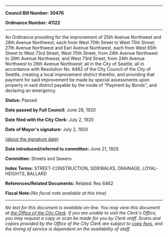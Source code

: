 

********

**Council Bill Number: 30476**
   
**Ordinance Number: 41122**
********

 An Ordinance providing for the improvement of 25th Avenue Northwest and 26th Avenue Northwest, each from West 70th Street to West 75th Street; 27th Avenue Northwest and Earl Avenue Northwest, each from West 65th Street to West 73rd Street; West 70th Street, from 24th Avenue Northwest to 28th Avenue Northwest; and West 73rd Street, from 24th Avenue Northwest to 26th Avenue Northwest; all in the City of Seattle, all in accordance with Resolution No. 6462 of the City Council of the City of Seattle, creating a local improvement district therefor, and providing that payment for said improvement be made by special assessments upon property in said district payable by the mode of "Payment by Bonds", and declaring an emergency.

**Status:** Passed
   
**Date passed by Full Council:** June 28, 1920
   
**Date filed with the City Clerk:** July 2, 1920
   
**Date of Mayor's signature:** July 2, 1920
   
[(about the signature date)](/~public/approvaldate.htm)
   
   
   
**Date introduced/referred to committee:** June 21, 1920
   
**Committee:** Streets and Sewers
   
   
**Index Terms:** STREET-CONSTRUCTION, SIDEWALKS, DRAINAGE, LOYAL-HEIGHTS, BALLARD

**References/Related Documents:** Related: Res 6462

**Fiscal Note:**_(No fiscal note available at this time)_
********

_No text for this document is available on-line. You may view this document at [the Office of the City Clerk](http://www.seattle.gov/leg/clerk/contactUs.htm). If you are unable to visit the Clerk's Office, you may request a copy or scan be made for you by Clerk staff. Scans and copies provided by the Office of the City Clerk are subject to [copy fees](http://clerk.seattle.gov/~public/clerkfees.htm), and the timing of service is dependent on the availability of staff._


